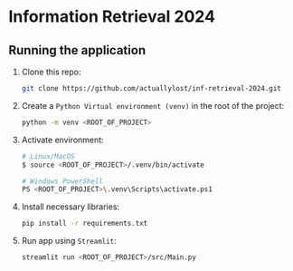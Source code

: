 # Information Retrieval 2024

## Running the application

1. Clone this repo:

    ```bash
    git clone https://github.com/actuallylost/inf-retrieval-2024.git
    ```

2. Create a `Python Virtual environment (venv)` in the root of the project:

    ```bash
    python -m venv <ROOT_OF_PROJECT>
    ```

3. Activate environment:

    ```bash
    # Linux/MacOS
    $ source <ROOT_OF_PROJECT>/.venv/bin/activate
    ```

    ```bash
    # Windows PowerShell
    PS <ROOT_OF_PROJECT>\.venv\Scripts\activate.ps1
    ```

4. Install necessary libraries:

    ```bash
    pip install -r requirements.txt
    ```

5. Run app using `Streamlit`:

    ```bash
    streamlit run <ROOT_OF_PROJECT>/src/Main.py 
    ```
